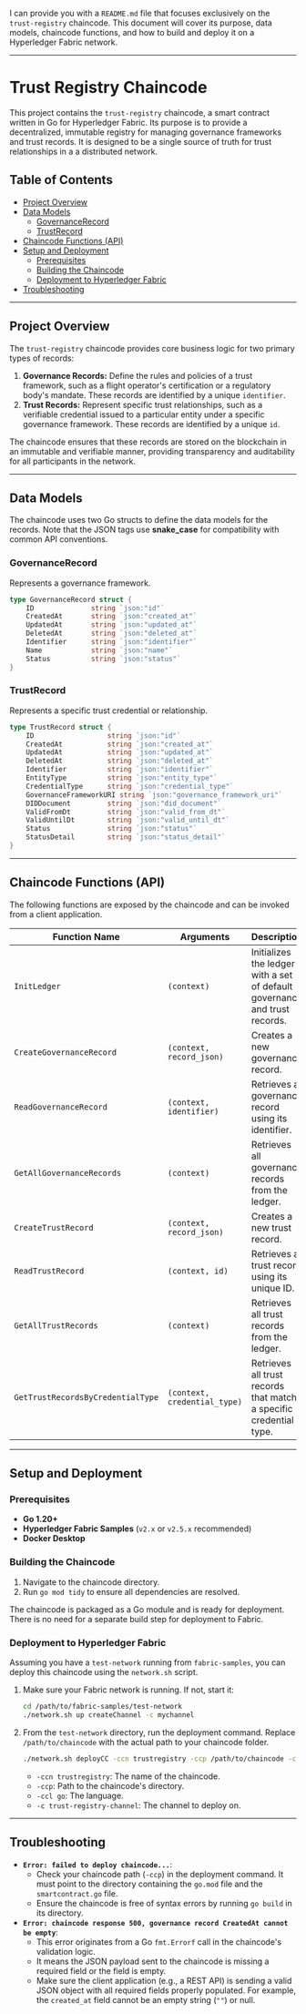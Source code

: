 I can provide you with a `README.md` file that focuses exclusively on the `trust-registry` chaincode. This document will cover its purpose, data models, chaincode functions, and how to build and deploy it on a Hyperledger Fabric network.

-----

# Trust Registry Chaincode

This project contains the `trust-registry` chaincode, a smart contract written in Go for Hyperledger Fabric. Its purpose is to provide a decentralized, immutable registry for managing governance frameworks and trust records. It is designed to be a single source of truth for trust relationships in a a distributed network.

## Table of Contents

  - [Project Overview](https://www.google.com/search?q=%23project-overview)
  - [Data Models](https://www.google.com/search?q=%23data-models)
      - [GovernanceRecord](https://www.google.com/search?q=%23governancerecord)
      - [TrustRecord](https://www.google.com/search?q=%23trustrecord)
  - [Chaincode Functions (API)](https://www.google.com/search?q=%23chaincode-functions-api)
  - [Setup and Deployment](https://www.google.com/search?q=%23setup-and-deployment)
      - [Prerequisites](https://www.google.com/search?q=%23prerequisites)
      - [Building the Chaincode](https://www.google.com/search?q=%23building-the-chaincode)
      - [Deployment to Hyperledger Fabric](https://www.google.com/search?q=%23deployment-to-hyperledger-fabric)
  - [Troubleshooting](https://www.google.com/search?q=%23troubleshooting)

-----

## Project Overview

The `trust-registry` chaincode provides core business logic for two primary types of records:

1.  **Governance Records:** Define the rules and policies of a trust framework, such as a flight operator's certification or a regulatory body's mandate. These records are identified by a unique `identifier`.
2.  **Trust Records:** Represent specific trust relationships, such as a verifiable credential issued to a particular entity under a specific governance framework. These records are identified by a unique `id`.

The chaincode ensures that these records are stored on the blockchain in an immutable and verifiable manner, providing transparency and auditability for all participants in the network.

-----

## Data Models

The chaincode uses two Go structs to define the data models for the records. Note that the JSON tags use **snake\_case** for compatibility with common API conventions.

### GovernanceRecord

Represents a governance framework.

```go
type GovernanceRecord struct {
    ID              string `json:"id"`
    CreatedAt       string `json:"created_at"`
    UpdatedAt       string `json:"updated_at"`
    DeletedAt       string `json:"deleted_at"`
    Identifier      string `json:"identifier"`
    Name            string `json:"name"`
    Status          string `json:"status"`
}
```

### TrustRecord

Represents a specific trust credential or relationship.

```go
type TrustRecord struct {
    ID                  string `json:"id"`
    CreatedAt           string `json:"created_at"`
    UpdatedAt           string `json:"updated_at"`
    DeletedAt           string `json:"deleted_at"`
    Identifier          string `json:"identifier"`
    EntityType          string `json:"entity_type"`
    CredentialType      string `json:"credential_type"`
    GovernanceFrameworkURI string `json:"governance_framework_uri"`
    DIDDocument         string `json:"did_document"`
    ValidFromDt         string `json:"valid_from_dt"`
    ValidUntilDt        string `json:"valid_until_dt"`
    Status              string `json:"status"`
    StatusDetail        string `json:"status_detail"`
}
```

-----

## Chaincode Functions (API)

The following functions are exposed by the chaincode and can be invoked from a client application.

| Function Name              | Arguments                                        | Description                                                              |
|----------------------------|--------------------------------------------------|--------------------------------------------------------------------------|
| `InitLedger`               | `(context)`                                      | Initializes the ledger with a set of default governance and trust records. |
| `CreateGovernanceRecord`   | `(context, record_json)`                         | Creates a new governance record.                                         |
| `ReadGovernanceRecord`     | `(context, identifier)`                          | Retrieves a governance record using its identifier.                      |
| `GetAllGovernanceRecords`  | `(context)`                                      | Retrieves all governance records from the ledger.                          |
| `CreateTrustRecord`        | `(context, record_json)`                         | Creates a new trust record.                                                |
| `ReadTrustRecord`          | `(context, id)`                                  | Retrieves a trust record using its unique ID.                                |
| `GetAllTrustRecords`       | `(context)`                                      | Retrieves all trust records from the ledger.                               |
| `GetTrustRecordsByCredentialType`| `(context, credential_type)`                     | Retrieves all trust records that match a specific credential type.       |

-----

## Setup and Deployment

### Prerequisites

  - **Go 1.20+**
  - **Hyperledger Fabric Samples** (`v2.x` or `v2.5.x` recommended)
  - **Docker Desktop**

### Building the Chaincode

1.  Navigate to the chaincode directory.
2.  Run `go mod tidy` to ensure all dependencies are resolved.

The chaincode is packaged as a Go module and is ready for deployment. There is no need for a separate build step for deployment to Fabric.

### Deployment to Hyperledger Fabric

Assuming you have a `test-network` running from `fabric-samples`, you can deploy this chaincode using the `network.sh` script.

1.  Make sure your Fabric network is running. If not, start it:
    ```bash
    cd /path/to/fabric-samples/test-network
    ./network.sh up createChannel -c mychannel
    ```
2.  From the `test-network` directory, run the deployment command. Replace `/path/to/chaincode` with the actual path to your chaincode folder.
    ```bash
    ./network.sh deployCC -ccn trustregistry -ccp /path/to/chaincode -ccl go -c trust-registry-channel
    ```
      * `-ccn trustregistry`: The name of the chaincode.
      * `-ccp`: Path to the chaincode's directory.
      * `-ccl go`: The language.
      * `-c trust-registry-channel`: The channel to deploy on.

-----

## Troubleshooting

  - **`Error: failed to deploy chaincode...`**:
      * Check your chaincode path (`-ccp`) in the deployment command. It must point to the directory containing the `go.mod` file and the `smartcontract.go` file.
      * Ensure the chaincode is free of syntax errors by running `go build` in its directory.
  - **`Error: chaincode response 500, governance record CreatedAt cannot be empty`**:
      * This error originates from a Go `fmt.Errorf` call in the chaincode's validation logic.
      * It means the JSON payload sent to the chaincode is missing a required field or the field is empty.
      * Make sure the client application (e.g., a REST API) is sending a valid JSON object with all required fields properly populated. For example, the `created_at` field cannot be an empty string (`""`) or null.